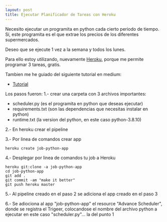 ```yaml
---
layout: post
title: Ejecutar Planificador de Tareas con Heroku
---
```


Necesito ejecutar un programita en python cada cierto periodo de tiempo. Sí, este programita es el que extrae los precios de los diferentes supermercados.

Deseo que se ejecute 1 vez a la semana y todos los lunes.

Para ello estoy utilizando, nuevamente [Heroku](https://www.heroku.com/), porque me permite programar 3 tareas, gratis.

Tambien me he guiado del siguiente tutorial en medium:
- [Tutorial](https://medium.com/analytics-vidhya/schedule-a-python-script-on-heroku-a978b2f91ca8)

Los pasos fueron:
1.- crear una carpeta con 3 archivos importantes:
- scheduler.py  (es el programita en python que deseas ejecutar)
- requirements.txt (son las dependencias que necesitas instalar en python)
- runtime.txt (la version del python, en este caso python-3.8.10)

2.- En heroku crear el pipeline

3.- Por linea de comandos crear app
```
heroku create job-python-app
```

4.- Desplegar por linea de comandos tu job a Heroku
```
heroku git:clone -a job-python-app
cd job-python-app
git add .
git commit -am "make it better"
git push heroku master
```

5.- Al pipeline creado en el paso 2 se adiciona el app creado en el paso 3

6.- Se adiociona al app "job-python-app" el resource "Advance Scheduler", donde se registra el Trigeer, colocandose el nombre del archivo python a ejecutar en este caso "scheduler.py"... la del punto 1